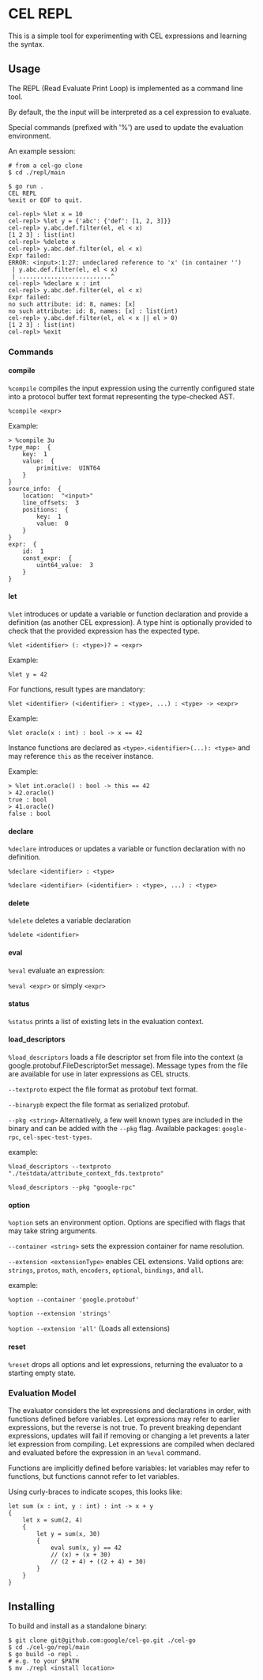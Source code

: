 # CEL REPL

This is a simple tool for experimenting with CEL expressions and learning the
syntax.

## Usage
The REPL (Read Evaluate Print Loop) is implemented as a command line tool.

By default, the the input will be interpreted as a cel expression to evaluate.

Special commands (prefixed with '%') are used to update the evaluation
environment.

An example session:

```
# from a cel-go clone
$ cd ./repl/main

$ go run .
CEL REPL
%exit or EOF to quit.

cel-repl> %let x = 10
cel-repl> %let y = {'abc': {'def': [1, 2, 3]}}
cel-repl> y.abc.def.filter(el, el < x)
[1 2 3] : list(int)
cel-repl> %delete x
cel-repl> y.abc.def.filter(el, el < x)
Expr failed:
ERROR: <input>:1:27: undeclared reference to 'x' (in container '')
 | y.abc.def.filter(el, el < x)
 | ..........................^
cel-repl> %declare x : int
cel-repl> y.abc.def.filter(el, el < x)
Expr failed:
no such attribute: id: 8, names: [x]
no such attribute: id: 8, names: [x] : list(int)
cel-repl> y.abc.def.filter(el, el < x || el > 0)
[1 2 3] : list(int)
cel-repl> %exit
```

### Commands

#### compile

`%compile` compiles the input expression using the currently configured state
into a protocol buffer text format representing the type-checked AST.

`%compile <expr>`

Example: 

```
> %compile 3u
type_map:  {
    key:  1
    value:  {
        primitive:  UINT64
    }
}
source_info:  {
    location:  "<input>"
    line_offsets:  3
    positions:  {
        key:  1
        value:  0
    }
}
expr:  {
    id:  1
    const_expr:  {
        uint64_value:  3
    }
}
```

#### let
`%let` introduces or update a variable or function  declaration and provide a
definition (as another CEL expression). A type hint is optionally provided to
check that the provided expression has the expected type.

`%let <identifier> (: <type>)? = <expr>`

Example:

`%let y = 42`

For functions, result types are mandatory:

`%let <identifier> (<identifier> : <type>, ...) : <type> -> <expr>`

Example:

`%let oracle(x : int) : bool -> x == 42`

Instance functions are declared as `<type>.<identifier>(...): <type>` and may
reference `this` as the receiver instance.

Example:

```
> %let int.oracle() : bool -> this == 42
> 42.oracle()
true : bool
> 41.oracle()
false : bool
```

#### declare

`%declare` introduces or updates a variable or function declaration with no
definition.

`%declare <identifier> : <type>`

`%declare <identifier> (<identifier> : <type>, ...) : <type>`

#### delete
`%delete` deletes a variable declaration

`%delete <identifier>`

#### eval
`%eval` evaluate an expression:

`%eval <expr>` or simply `<expr>`

#### status

`%status` prints a list of existing lets in the evaluation context.

#### load_descriptors

`%load_descriptors` loads a file descriptor set from file into the context (a
google.protobuf.FileDescriptorSet message). Message types from the file are
available for use in later expressions as CEL structs.

`--textproto` expect the file format as protobuf text format.

`--binarypb` expect the file format as serialized protobuf.

`--pkg <string>` Alternatively, a few well known types are included in the
binary and can be added with the `--pkg` flag. Available packages: `google-rpc`,
`cel-spec-test-types`.

example:

`%load_descriptors --textproto "./testdata/attribute_context_fds.textproto"`

`%load_descriptors --pkg "google-rpc"`

#### option

`%option` sets an environment option. Options are specified with flags that
may take string arguments.

`--container <string>` sets the expression container for name resolution.

`--extension <extensionType>` enables CEL extensions. Valid options are: 
`strings`, `protos`, `math`, `encoders`, `optional`, `bindings`, and `all`.

example:

`%option --container 'google.protobuf'` 

`%option --extension 'strings'`

`%option --extension 'all'` (Loads all extensions)

#### reset

`%reset` drops all options and let expressions, returning the evaluator to a 
starting empty state.

### Evaluation Model

The evaluator considers the let expressions and declarations in order, with
functions defined before variables. Let expressions may refer to earlier
expressions, but the reverse is not true. To prevent breaking dependant
expressions, updates will fail if removing or changing a let prevents a later
let expression from compiling. Let expressions are compiled when declared and
evaluated before the expression in an `%eval` command.

Functions are implicitly defined before variables: let variables may refer to
functions, but functions cannot refer to let variables.

Using curly-braces to indicate scopes, this looks like:
```
let sum (x : int, y : int) : int -> x + y
{
    let x = sum(2, 4)
    {
        let y = sum(x, 30)
        {
            eval sum(x, y) == 42
            // (x) + (x + 30)
            // (2 + 4) + ((2 + 4) + 30)
        }
    }
}
```

## Installing

To build and install as a standalone binary:

```
$ git clone git@github.com:google/cel-go.git ./cel-go
$ cd ./cel-go/repl/main
$ go build -o repl .
# e.g. to your $PATH
$ mv ./repl <install location>
```
